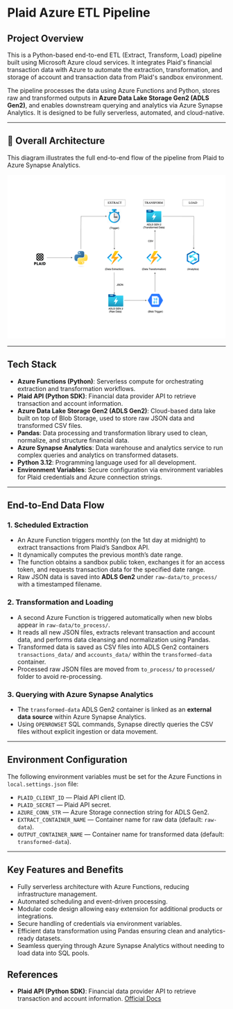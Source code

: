 # Plaid Azure ETL Pipeline

## Project Overview

This is a Python-based end-to-end ETL (Extract, Transform, Load) pipeline built using Microsoft Azure cloud services. It integrates Plaid's financial transaction data with Azure to automate the extraction, transformation, and storage of account and transaction data from Plaid's sandbox environment.

The pipeline processes the data using Azure Functions and Python, stores raw and transformed outputs in **Azure Data Lake Storage Gen2 (ADLS Gen2)**, and enables downstream querying and analytics via Azure Synapse Analytics. It is designed to be fully serverless, automated, and cloud-native.

---

## 🧭 Overall Architecture

This diagram illustrates the full end-to-end flow of the pipeline from Plaid to Azure Synapse Analytics.

![Architecture Diagram](plaid_pipeline.png)

---

## Tech Stack

- **Azure Functions (Python)**: Serverless compute for orchestrating extraction and transformation workflows.
- **Plaid API (Python SDK)**: Financial data provider API to retrieve transaction and account information.
- **Azure Data Lake Storage Gen2 (ADLS Gen2)**: Cloud-based data lake built on top of Blob Storage, used to store raw JSON data and transformed CSV files.
- **Pandas**: Data processing and transformation library used to clean, normalize, and structure financial data.
- **Azure Synapse Analytics**: Data warehouse and analytics service to run complex queries and analytics on transformed datasets.
- **Python 3.12**: Programming language used for all development.
- **Environment Variables**: Secure configuration via environment variables for Plaid credentials and Azure connection strings.

---

## End-to-End Data Flow

### 1. Scheduled Extraction

- An Azure Function triggers monthly (on the 1st day at midnight) to extract transactions from Plaid’s Sandbox API.
- It dynamically computes the previous month’s date range.
- The function obtains a sandbox public token, exchanges it for an access token, and requests transaction data for the specified date range.
- Raw JSON data is saved into **ADLS Gen2** under `raw-data/to_process/` with a timestamped filename.

### 2. Transformation and Loading

- A second Azure Function is triggered automatically when new blobs appear in `raw-data/to_process/`.
- It reads all new JSON files, extracts relevant transaction and account data, and performs data cleansing and normalization using Pandas.
- Transformed data is saved as CSV files into ADLS Gen2 containers `transactions_data/` and `accounts_data/` within the `transformed-data` container.
- Processed raw JSON files are moved from `to_process/` to `processed/` folder to avoid re-processing.

### 3. Querying with Azure Synapse Analytics

- The `transformed-data` ADLS Gen2 container is linked as an **external data source** within Azure Synapse Analytics.
- Using `OPENROWSET` SQL commands, Synapse directly queries the CSV files without explicit ingestion or data movement.

---

## Environment Configuration

The following environment variables must be set for the Azure Functions in `local.settings.json` file:

- `PLAID_CLIENT_ID` — Plaid API client ID.
- `PLAID_SECRET` — Plaid API secret.
- `AZURE_CONN_STR` — Azure Storage connection string for ADLS Gen2.
- `EXTRACT_CONTAINER_NAME` — Container name for raw data (default: `raw-data`).
- `OUTPUT_CONTAINER_NAME` — Container name for transformed data (default: `transformed-data`).

---

## Key Features and Benefits

- Fully serverless architecture with Azure Functions, reducing infrastructure management.
- Automated scheduling and event-driven processing.
- Modular code design allowing easy extension for additional products or integrations.
- Secure handling of credentials via environment variables.
- Efficient data transformation using Pandas ensuring clean and analytics-ready datasets.
- Seamless querying through Azure Synapse Analytics without needing to load data into SQL pools.

  
## References

- **Plaid API (Python SDK)**: Financial data provider API to retrieve transaction and account information.
  [Official Docs](https://plaid.com/docs/api)


